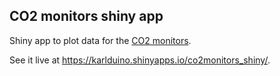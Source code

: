 ## CO2 monitors shiny app

Shiny app to plot data for the [CO2 monitors](https://karlduino.org/CO2monitorWifi/).

See it live at <https://karlduino.shinyapps.io/co2monitors_shiny/>.
